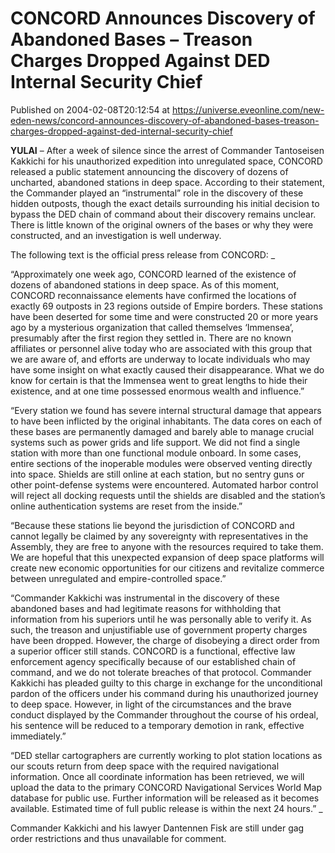 # CONCORD Announces Discovery of Abandoned Bases – Treason Charges Dropped Against DED Internal Security Chief
Published on 2004-02-08T20:12:54 at https://universe.eveonline.com/new-eden-news/concord-announces-discovery-of-abandoned-bases-treason-charges-dropped-against-ded-internal-security-chief

**YULAI** – After a week of silence since the arrest of Commander Tantoseisen Kakkichi for his unauthorized expedition into unregulated space, CONCORD released a public statement announcing the discovery of dozens of uncharted, abandoned stations in deep space. According to their statement, the Commander played an “instrumental” role in the discovery of these hidden outposts, though the exact details surrounding his initial decision to bypass the DED chain of command about their discovery remains unclear. There is little known of the original owners of the bases or why they were constructed, and an investigation is well underway.   
  
The following text is the official press release from CONCORD: _  
  
“Approximately one week ago, CONCORD learned of the existence of dozens of abandoned stations in deep space. As of this moment, CONCORD reconnaissance elements have confirmed the locations of exactly 69 outposts in 23 regions outside of Empire borders. These stations have been deserted for some time and were constructed 20 or more years ago by a mysterious organization that called themselves ‘Immensea’, presumably after the first region they settled in. There are no known affiliates or personnel alive today who are associated with this group that we are aware of, and efforts are underway to locate individuals who may have some insight on what exactly caused their disappearance. What we do know for certain is that the Immensea went to great lengths to hide their existence, and at one time possessed enormous wealth and influence.”  
  
“Every station we found has severe internal structural damage that appears to have been inflicted by the original inhabitants. The data cores on each of these bases are permanently damaged and barely able to manage crucial systems such as power grids and life support. We did not find a single station with more than one functional module onboard. In some cases, entire sections of the inoperable modules were observed venting directly into space. Shields are still online at each station, but no sentry guns or other point-defense systems were encountered. Automated harbor control will reject all docking requests until the shields are disabled and the station’s online authentication systems are reset from the inside.”   
  
“Because these stations lie beyond the jurisdiction of CONCORD and cannot legally be claimed by any sovereignty with representatives in the Assembly, they are free to anyone with the resources required to take them. We are hopeful that this unexpected expansion of deep space platforms will create new economic opportunities for our citizens and revitalize commerce between unregulated and empire-controlled space.”   
  
“Commander Kakkichi was instrumental in the discovery of these abandoned bases and had legitimate reasons for withholding that information from his superiors until he was personally able to verify it. As such, the treason and unjustifiable use of government property charges have been dropped. However, the charge of disobeying a direct order from a superior officer still stands. CONCORD is a functional, effective law enforcement agency specifically because of our established chain of command, and we do not tolerate breaches of that protocol. Commander Kakkichi has pleaded guilty to this charge in exchange for the unconditional pardon of the officers under his command during his unauthorized journey to deep space. However, in light of the circumstances and the brave conduct displayed by the Commander throughout the course of his ordeal, his sentence will be reduced to a temporary demotion in rank, effective immediately.”   
  
“DED stellar cartographers are currently working to plot station locations as our scouts return from deep space with the required navigational information. Once all coordinate information has been retrieved, we will upload the data to the primary CONCORD Navigational Services World Map database for public use. Further information will be released as it becomes available. Estimated time of full public release is within the next 24 hours.” _  
  
Commander Kakkichi and his lawyer Dantennen Fisk are still under gag order restrictions and thus unavailable for comment.
